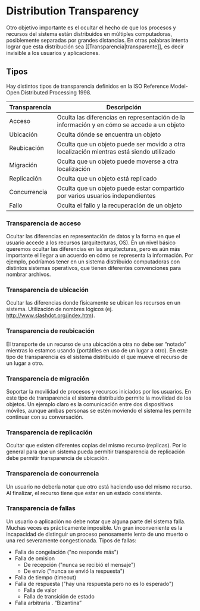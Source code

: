 # Distribution Transparency
Otro objetivo importante es el ocultar el hecho de que los procesos y recursos del sistema están distribuidos en múltiples computadoras, posiblemente separadas por grandes distancias. En otras palabras intenta lograr que esta distribución sea [[Transparencia|transparente]], es decir invisible a los usuarios y aplicaciones.

## Tipos
Hay distintos tipos de transparencia definidos en la ISO Reference Model-Open Distributed Processing 1998.

| Transparencia | Descripción                                                                                |
|---------------|--------------------------------------------------------------------------------------------|
| Acceso        | Oculta las diferencias en representación de la información y en cómo se accede a un objeto |
| Ubicación     | Oculta dónde se encuentra un objeto                                                        |
| Reubicación   | Oculta que un objeto puede ser movido a otra localización mientras está siendo utilizado   |
| Migración     | Oculta que un objeto puede moverse a otra localización                                     |
| Replicación   | Oculta que un objeto está replicado                                                        |
| Concurrencia  | Oculta que un objeto puede estar compartido por varios usuarios independientes             |
| Fallo         | Oculta el fallo y la recuperación de un objeto                                             |

### Transparencia de acceso
Ocultar las diferencias en representación de datos y la forma en que el usuario accede a los recursos (arquitecturas, OS). En un nivel básico queremos ocultar las diferencias en las arquitecturas, pero es aún más importante el llegar a un acuerdo en cómo se representa la información. Por ejemplo, podríamos tener en un sistema distribuido computadoras con distintos sistemas operativos, que tienen diferentes convenciones para nombrar archivos.

### Transparencia de ubicación 
Ocultar las diferencias donde físicamente se ubican los recursos en un sistema. Utilización de nombres lógicos (ej. http://www.slashdot.org/index.htm).

### Transparencia de reubicación 
El transporte de un recurso de una ubicación a otra no debe ser “notado” mientras lo estamos usando (portátiles en uso de un lugar a otro). En este tipo de transparencia es el sistema distribuido el que mueve el recurso de un lugar a otro.

### Transparencia de migración 
Soportar la movilidad de procesos y recursos iniciados por los usuarios. En este tipo de transparencia el sistema distribuido permite la movilidad de los objetos. Un ejemplo claro es la comunicación entre dos dispositivos móviles, aunque ambas personas se estén moviendo el sistema les permite continuar con su conversación.

### Transparencia de replicación 
Ocultar que existen diferentes copias del mismo recurso (replicas). Por lo general para que un sistema pueda permitir transparencia de replicación debe permitir transparencia de ubicación.

### Transparencia de concurrencia 
Un usuario no debería notar que otro está haciendo uso del mismo recurso. Al finalizar, el recurso tiene que estar en un estado consistente.

### Transparencia de fallas
Un usuario o aplicación no debe notar que alguna parte del sistema falla. Muchas veces es prácticamente imposible. Un gran inconveniente es la incapacidad de distinguir un proceso penosamente lento de uno muerto o una red severamente congestionada.
Tipos de fallas:
- Falla de congelación ("no responde más")
- Falla de omision
	- De recepción ("nunca se recibió el mensaje")
	- De envío ("nunca se envió la respuesta")
- Falla de tiempo (timeout)
- Falla de respuesta ("hay una respuesta pero no es lo esperado")
	- Falla de valor
	- Falla de transición de estado 
- Falla arbitraria . “Bizantina”


